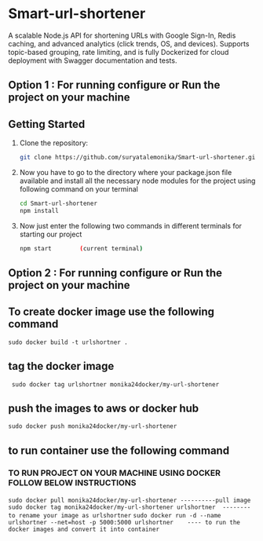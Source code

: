 # Smart-url-shortener
A scalable Node.js API for shortening URLs with Google Sign-In, Redis caching, and advanced analytics (click trends, OS, and devices). Supports topic-based grouping, rate limiting, and is fully Dockerized for cloud deployment with Swagger documentation and tests.

## Option 1 : For running configure or Run the project on your machine 
## Getting Started

1. Clone the repository:

   ```bash
   git clone https://github.com/suryatalemonika/Smart-url-shortener.git

2. Now you have to go to the directory where your package.json file available and install all the necessary node modules for the project using following command on your terminal

   ```bash
   cd Smart-url-shortener
   npm install

3. Now just enter the following two commands in different terminals for starting our project
   ```bash
   npm start        (current terminal)


## Option 2 : For running configure or Run the project on your machine 

## To create docker image use the following command
``` sudo docker build -t urlshortner . ```

## tag the docker image
``` sudo docker tag urlshortner monika24docker/my-url-shortener```

## push the images to aws or docker hub
``` sudo docker push monika24docker/my-url-shortener ```

## to run container use the following command

### TO RUN PROJECT ON YOUR MACHINE USING DOCKER FOLLOW BELOW INSTRUCTIONS
``` sudo docker pull monika24docker/my-url-shortener ----------pull image ```
``` sudo docker tag monika24docker/my-url-shortener urlshortner  -------- to rename your image as urlshortner```
``` sudo docker run -d --name urlshortner --net=host -p 5000:5000 urlshortner    ---- to run the docker images and convert it into container ```


